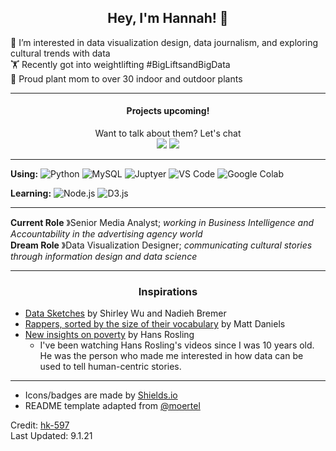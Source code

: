 <h2 align="center"> Hey, I'm Hannah! 👋 </h2>

👀 I’m interested in data visualization design, data journalism, and exploring cultural trends with data</br>
🏋️ Recently got into weightlifting #BigLiftsandBigData </br>
🌱 Proud plant mom to over 30 indoor and outdoor plants

----
<h4 align="center"> Projects upcoming!</h4>

<p align="center" >
   Want to talk about them? Let's chat </br>
 <a href="https://twitter.com/hkwawu">
  <img src="https://img.shields.io/badge/-Twitter-1DA1F2?style=plastic&logo=twitter&logoColor=white"/></a>
 <a href="https://www.linkedin.com/in/hannah-kwawu-145706ba/">
  <img src="https://img.shields.io/badge/-LinkedIn-0077B5?style=plastic&logo=Linkedin&logoColor=white"/></a>
</p>

----

**Using:** 
![Python](http://img.shields.io/badge/-Python-3776AB?style=flat-square&logo=python&logoColor=brightgreen&color=lightgrey)
![MySQL](http://img.shields.io/badge/-MySQL-3776AB?style=flat-square&logo=mysql&logoColor=white&color=4479A1)
![Juptyer](http://img.shields.io/badge/-Jupyter-%23F7DF1C?style=flat-square&logo=jupyter&logoColor=black&color=F37626)
![VS Code](http://img.shields.io/badge/-VS%20Code-007ACC?style=flat-square&logo=visual-studio-code&logoColor=ffffff)
![Google Colab](https://img.shields.io/badge/-Google%20Colab-05122A?style=flat&logo=google-colab&logoColor=F9AB00)


**Learning:**
![Node.js](https://img.shields.io/badge/-Nodejs-339933?style=flat-square&logo=Node.js&logoColor=ffffff)
![D3.js](https://img.shields.io/badge/-D3js-3776AB?style=flat-square&logo=d3.js&logoColor=orange&color=black)
</br>

----
**Current Role** &#12299;Senior Media Analyst; _working in Business Intelligence and Accountability in the advertising agency world_
<br/>
**Dream Role** &#12299;Data Visualization Designer; _communicating cultural stories through information design and data science_

----

<h3 align = "center">Inspirations</h3>

* [Data Sketches](https://twitter.com/datasketches?lang=en) by Shirley Wu and Nadieh Bremer
* [Rappers, sorted by the size of their vocabulary](https://pudding.cool/projects/vocabulary/index.html) by Matt Daniels
* [New insights on poverty](https://www.ted.com/talks/hans_rosling_new_insights_on_poverty) by Hans Rosling
    * I've been watching Hans Rosling's videos since I was 10 years old. He was the person who made me interested in how data can be used to tell human-centric stories.

------
- Icons/badges are made by [Shields.io](https://shields.io/)
- README template adapted from [@moertel](https://github.com/moertel/moertel/blob/main/README.md)

Credit: [hk-597](https://github.com/hk-597) </br>
Last Updated: 9.1.21
<!---
hk-597/hk-597 is a ✨ special ✨ repository because its `README.md` (this file) appears on your GitHub profile.
You can click the Preview link to take a look at your changes.
--->

